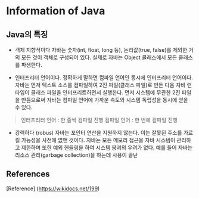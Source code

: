 # Information of Java
## Java의 특징
- 객체 지향적이다
자바는 숫자(int, float, long 등), 논리값(true, false)를 제외한 거의 모든 것이 객체로 구성되어 있다. 실제로 자바는 Object 클래스에서 모든 클래스를 파생한다.

- 인터프리터 언어이다.
정확하게 말하면 컴파일 언어인 동시에 인터프리터 언어이다. 자바는 먼저 텍스트 소스를 컴파일하여 2진 파일(클래스 파일)로 만든 다음 자바 런타임이 클래스 파일을 인터프리트하면서 실행한다. 먼저 시스템에 무관한 2진 파일을 만듬으로써 자바는 컴파일 언어에 가까운 속도와 시스템 독립성을 동시에 얻을 수 있다.
> 인터프리터 언어 : 한 줄씩 컴파일 진행
> 컴파일 언어 : 한 번에 컴파일 진행

- 강력하다 (robus)
자바는 포인터 연산을 지원하지 않는다. 이는 잘못된 주소를 가르킬 가능성을 사전에 없앤 것이다. 자바는 모든 메모리 접근을 자바 시스템이 관리하고 제한하며 또한 예외 핸들링을 하여 시스템 붕괴의 우려가 없다. 예를 들어 자바는 리소스 관리(garbage collection)을 하는데 사용이 끝난 

## References
[Reference] (https://wikidocs.net/199)
